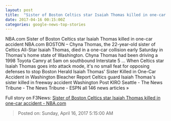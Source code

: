 ```yaml
---
layout: post
title:  "Sister of Boston Celtics star Isaiah Thomas killed in one-car accident - NBA.com"
date: 2017-04-16 00:15:00Z
categories: google-news-top-stories
---
```


NBA.com Sister of Boston Celtics star Isaiah Thomas killed in one-car accident NBA.com BOSTON – Chyna Thomas, the 22-year-old sister of Celtics All-Star Isaiah Thomas, died in a one-car collision early Saturday in Thomas's home state of Washington. Chyna Thomas had been driving a 1998 Toyota Camry at 5am on southbound Interstate 5 ... When Celtics star Isaiah Thomas goes into attack mode, it's no small feat for opposing defenses to stop Boston Herald Isaiah Thomas' Sister Killed in One-Car Accident in Washington Bleacher Report Celtics guard Isaiah Thomas's sister killed in freeway accident Washington Post KIRO Seattle - The News Tribune - The News Tribune - ESPN all 146 news articles »


Full story on F3News: [Sister of Boston Celtics star Isaiah Thomas killed in one-car accident - NBA.com](http://www.f3nws.com/n/EGjWQH)

> Posted on: Sunday, April 16, 2017 5:15:00 AM

